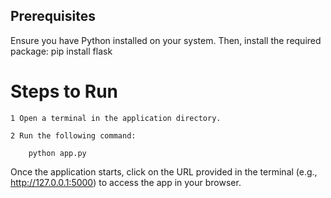 ## Prerequisites

Ensure you have Python installed on your system. Then, install the required package:
pip install flask

# Steps to Run

    1 Open a terminal in the application directory.

    2 Run the following command:

        python app.py

Once the application starts, click on the URL provided in the terminal (e.g., http://127.0.0.1:5000) to access the app in your browser.

